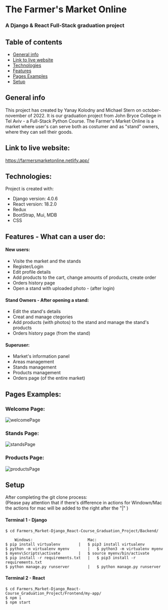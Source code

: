 # The Farmer's Market Online
### A Django & React Full-Stack graduation project

## Table of contents
* [General info](#general-info)
* [Link to live website](#live-web)
* [Technologies](#technologies)
* [Features](#features)
* [Pages Examples](#pagesexamples)
* [Setup](#setup)

## General info
This project has created by Yanay Kolodny and Michael Stern on october-november of 2022. 
It is our graduation project from John Bryce College in Tel Aviv - a Full-Stack Python Course.
The Farmer's Market Online is a market where user's can serve both as costumer and as "stand" owners, where they can sell their goods.

## Link to live website:
https://farmersmarketonline.netlify.app/

## Technologies:
Project is created with:
* Django version: 4.0.6
* React version: 18.2.0
* Redux
* BootStrap, Mui, MDB
* CSS
	
## Features - What can a user do:

#### New users:
* Visite the market and the stands
* Register/Login
* Edit profile details
* Add products to the cart, change amounts of products, create order
* Orders history page
* Open a stand with uploaded photo - (after login)

#### Stand Owners - After opening a stand:
* Edit the stand's details
* Creat and manage ctegories
* Add products (with photos) to the stand and manage the stand's products
* Orders history page (from the stand)

#### Superuser:
* Market's information panel
* Areas management
* Stands management
* Products management
* Orders page (of the entire market)
	
## Pages Examples:

### Welcome Page:
![welcomePage](https://user-images.githubusercontent.com/108010066/203860471-0bb9dc75-5c8c-4491-ab18-f5cc8c45039e.jpeg)

### Stands Page:
![standsPage](https://user-images.githubusercontent.com/108010066/203860692-de73c80f-5938-44a1-8861-85b24d01b875.jpeg)

### Products Page:
![productsPage](https://user-images.githubusercontent.com/108010066/203860621-9d72aab0-2c1b-4343-8903-8f93abdbfd1d.jpeg)

## Setup
After completing the git clone process:  
(Please pay attention that if there's difference in actions for Windown/Mac the actions for mac will be added to the right after the "|" ) 
#### Terminal 1 - Django
```
$ cd Farmers_Market-Django_React-Course_Graduation_Project/Backend/

	Windows:			       		Mac:
$ pip install virtualenv		|	$ pip3 install virtualenv
$ python -m virtualenv myenv		|	$ python3 -m virtualenv myenv
$ myenv\Scripts\activate		|	$ source myenv/bin/activate
$ pip install -r requirements.txt	|	$ pip3 install -r requirements.txt
$ python manage.py runserver		|	$ python manage.py runserver

```

#### Terminal 2 - React
```
$ cd Farmers_Market-Django_React-Course_Graduation_Project/Frontend/my-app/
$ npm i
$ npm start

```
